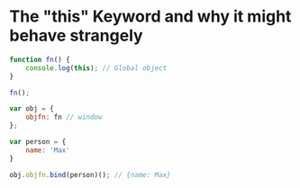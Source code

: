 # The "this" Keyword and why it might behave strangely
```javascript
function fn() {
    console.log(this); // Global object
}

fn();

var obj = {
    objfn: fn // window
};

var person = {
    name: 'Max'
}

obj.objfn.bind(person)(); // {name: Max}


```